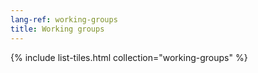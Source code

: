 ```yaml
---
lang-ref: working-groups
title: Working groups
---
```


{% include list-tiles.html collection="working-groups" %}
